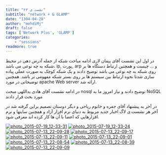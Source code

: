 ```yaml
---
title: "نشست ی ۲۳"
subtitle: "network + & GLAMP"
date: "1394-04-28"
author: "mehdiMj"
draft: false
tags: ['Network Plus', 'GLAMP']
categories:
    - "sessions"
readmore: true
---
```

در اول این نشست آقای پیمان لاری ادامه مباحث شبکه از جمله آدرس دهی در محیط شبکه به چه نوعی می باشد، ip, پورت, arp و … چیست و همچنین ارتباط دستگاه ها بر روی شبکه به چه نوعی می باشد توضیح دادند و یک شبکه کوچک به صورت عملی پیاده سازی شدتا نحوه ارتباط بین سیستم ها بر روی بستر شبکه مفهومی تر باشد. همچنین توضیحاتی در مورد apache Web server ارائه شد.

در ادامه نشست آقای هادی یداللهی مبحث nosql توضیح دادند و نیاز امروز ما به NoSQL مورد بحث قرار دادند

در آخر به پیشنهاد آقای جفره و خانوم ریاحی و دیگر دوستان تصمیم براین گرفته شد در آخر هر نشست ی لاگ اخبار جدید مربوط به دنیای نرم افزار آزاد و همچنین سایتها و نرم افزارهایی که اعضا با آن ها کار کرده اند معرفی شود.

[![photo_2015-07-19_12-33-31](/img/818b5718-fdbb-11e6-86dd-a088b4d860141488289245.54836.jpg)](/img/818b5718-fdbb-11e6-86dd-a088b4d860141488289245.54836.jpg)
[![photo_2015-07-19_12-33-24](/img/818b5a4c-fdbb-11e6-86dd-a088b4d860141488289245.5484228.jpg)](/img/818b5a4c-fdbb-11e6-86dd-a088b4d860141488289245.5484228.jpg)
[![photo_2015-07-13_22-09-28](/img/818b5c54-fdbb-11e6-86dd-a088b4d860141488289245.5484722.jpg)](/img/818b5c54-fdbb-11e6-86dd-a088b4d860141488289245.5484722.jpg)
[![photo_2015-07-13_22-09-17](/img/818b5e48-fdbb-11e6-86dd-a088b4d860141488289245.5485215.jpg)](/img/818b5e48-fdbb-11e6-86dd-a088b4d860141488289245.5485215.jpg)
[![photo_2015-07-13_22-09-11](/img/818b601e-fdbb-11e6-86dd-a088b4d860141488289245.548568.jpg)](/img/818b601e-fdbb-11e6-86dd-a088b4d860141488289245.548568.jpg)
[![photo_2015-07-13_22-09-01](/img/818b61ea-fdbb-11e6-86dd-a088b4d860141488289245.5486145.jpg)](/img/818b61ea-fdbb-11e6-86dd-a088b4d860141488289245.5486145.jpg)
[![photo_2015-07-13_22-08-54](/img/818b63b6-fdbb-11e6-86dd-a088b4d860141488289245.5486605.jpg)](/img/818b63b6-fdbb-11e6-86dd-a088b4d860141488289245.5486605.jpg)
[![photo_2015-07-13_22-08-39](/img/818b6582-fdbb-11e6-86dd-a088b4d860141488289245.5487065.jpg)](/img/818b6582-fdbb-11e6-86dd-a088b4d860141488289245.5487065.jpg)
[![photo_2015-07-13_22-09-09](/img/818b674e-fdbb-11e6-86dd-a088b4d860141488289245.548752.jpg)](/img/818b674e-fdbb-11e6-86dd-a088b4d860141488289245.548752.jpg)
